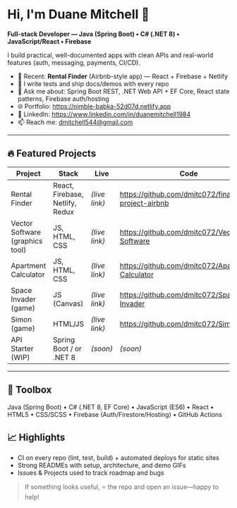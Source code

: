 # Hi, I'm Duane Mitchell 👋

**Full-stack Developer — Java (Spring Boot) • C# (.NET 8) • JavaScript/React • Firebase**

I build practical, well-documented apps with clean APIs and real-world features (auth, messaging, payments, CI/CD).

- 🔭 Recent: **Rental Finder** (Airbnb-style app) — React + Firebase + Netlify
- 🧪 I write tests and ship docs/demos with every repo
- 💬 Ask me about: Spring Boot REST, .NET Web API + EF Core, React state patterns, Firebase auth/hosting
- 🌐 Portfolio: https://nimble-babka-52d07d.netlify.app
- 🔗 LinkedIn: https://www.linkedin.com/in/duanemitchell1984
- 📫 Reach me: dmitchell544@gmail.com

---

## 🔥 Featured Projects

| Project | Stack | Live | Code |
|---|---|---|---|
| Rental Finder | React, Firebase, Netlify, Redux | _(live link)_ | https://github.com/dmitc072/final-project-airbnb |
| Vector Software (graphics tool) | JS, HTML, CSS | _(live link)_ | https://github.com/dmitc072/Vector-Software |
| Apartment Calculator | JS, HTML, CSS | _(live link)_ | https://github.com/dmitc072/Apartment-Calculator |
| Space Invader (game) | JS (Canvas) | _(live link)_ | https://github.com/dmitc072/Space-Invader |
| Simon (game) | HTML/JS | _(live link)_ | https://github.com/dmitc072/Simon |
| API Starter (WIP) | Spring Boot / or .NET 8 | _(soon)_ | _(soon)_ |

---

## 🧰 Toolbox
Java (Spring Boot) • C# (.NET 8, EF Core) • JavaScript (ES6) • React • HTML5 • CSS/SCSS • Firebase (Auth/Firestore/Hosting) • GitHub Actions

## 📈 Highlights
- CI on every repo (lint, test, build) + automated deploys for static sites
- Strong READMEs with setup, architecture, and demo GIFs
- Issues & Projects used to track roadmap and bugs

> If something looks useful, ⭐ the repo and open an issue—happy to help!
